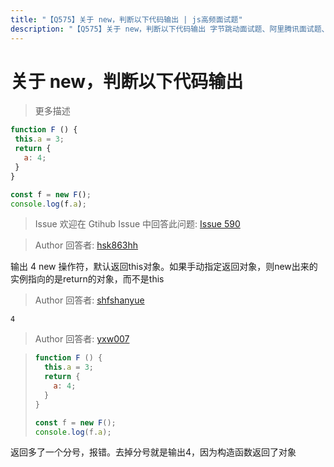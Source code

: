 ```yaml
---
title: "【Q575】关于 new，判断以下代码输出 | js高频面试题"
description: "【Q575】关于 new，判断以下代码输出 字节跳动面试题、阿里腾讯面试题、美团小米面试题。"
---
```


# 关于 new，判断以下代码输出

> 更多描述

```js
function F () {
 this.a = 3;
 return {
   a: 4;
 }
}

const f = new F();
console.log(f.a);
```

> Issue
> 欢迎在 Gtihub Issue 中回答此问题: [Issue 590](https://github.com/shfshanyue/Daily-Question/issues/590)

> Author
> 回答者: [hsk863hh](https://github.com/hsk863hh)

输出 4
new 操作符，默认返回this对象。如果手动指定返回对象，则new出来的实例指向的是return的对象，而不是this

> Author
> 回答者: [shfshanyue](https://github.com/shfshanyue)

`4`

> Author
> 回答者: [yxw007](https://github.com/yxw007)

> ```js
> function F () {
>   this.a = 3;
>   return {
>     a: 4;
>   }
> }
>
> const f = new F();
> console.log(f.a);
> ```

返回多了一个分号，报错。去掉分号就是输出4，因为构造函数返回了对象
